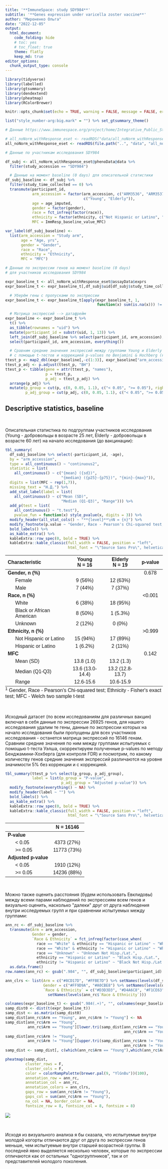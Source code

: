 ```yaml
---
title: '**ImmuneSpace: study SDY984**'
subtitle: '**Genes expression under varicella zoster vaccine**'
author: "Мироненко Ольга"
date: "2022-12-05"
output:
  html_document:
    code_folding: hide
    # toc: yes
    # toc_float: true
    theme: flatly
    keep_md: true
editor_options:
  chunk_output_type: console
---
```



```r
library(tidyverse)
library(labelled)
library(gtsummary)
library(dendextend)
library(pheatmap)
library(RColorBrewer)

knitr::opts_chunk$set(echo = TRUE, warning = FALSE, message = FALSE, error = FALSE)

list("style_number-arg:big.mark" = "") %>% set_gtsummary_theme()

# Данные https://www.immunespace.org/project/home/Integrative_Public_Study/begin.view?SDY=IS2

# all_noNorm_withResponse_eset <- readRDS("data/all_noNorm_withResponse_eset.Rds")
all_noNorm_withResponse_eset <- readRDS(file.path("..", "data", "all_noNorm_withResponse_eset.Rds"))

# Данные по участникам исследования SDY984

df_subj <- all_noNorm_withResponse_eset@phenoData@data %>%
  filter(study_accession == "SDY984")

  # Данные на момент baseline (0 days) для описательной статистики
df_subj_baseline <- df_subj %>%
  filter(study_time_collected == 0) %>% 
  transmute(participant_id, 
            arm_accession = factor(arm_accession, c("ARM3536", "ARM3537"),
                                   c("Young", "Elderly")), 
            age = age_imputed,
            gender = factor(gender), 
            race = fct_infreq(factor(race)),
            ethnicity = factor(ethnicity, c("Not Hispanic or Latino", "Hispanic or Latino")),
            MFC = ImmResp_baseline_value_MFC)

var_label(df_subj_baseline) <-
  list(arm_accession = "Study arm",
       age = "Age, yrs",
       gender = "Gender",
       race = "Race",
       ethnicity = "Ethnicity",
       MFC = "MFC")

# Данные по экспрессии генов на момент baseline (0 days) 
# для участников исследования SDY984

expr_baseline_t <- all_noNorm_withResponse_eset@assayData$exprs
expr_baseline_t <- expr_baseline_t[,df_subj$uid[df_subj$study_time_collected == 0]]

  # Уберём гены с пропусками по экспрессии
expr_baseline_t <- expr_baseline_t[apply(expr_baseline_t, 1, 
                                         function(x) sum(is.na(x))) != ncol(expr_baseline_t), ]

  # Матрица экспрессий --> датафрейм
expr_baseline <- expr_baseline_t %>%
  t() %>%
  as_tibble(rownames = "uid") %>% 
  mutate(participant_id = substr(uid, 1, 13)) %>%
  left_join(df_subj_baseline %>% select(participant_id, arm_accession), by = "participant_id") %>%
  select(participant_id, arm_accession, everything())

  # Сравним средние значения экспрессий между группами Young и Elderly
  # с помощью t-тестов и коррекцией p-values по Benjamini & Hochberg (контроль FDR)
ttest_p <- map2_dbl(expr_baseline[,-c(1:3)], expr_baseline["arm_accession"], ~t.test(.x ~ .y)$p.value)
ttest_p_adj <- p.adjust(ttest_p, "BH")
ttest_p <- tibble(gene = attr(ttest_p, "names"),
                  p = ttest_p,
                  p_adj = ttest_p_adj) %>%
  arrange(p_adj) %>%
  mutate(p_group = cut(p, c(0, 0.05, 1.1), c("< 0.05", ">= 0.05"), right = FALSE),
         p_adj_group = cut(p_adj, c(0, 0.05, 1.1), c("< 0.05", ">= 0.05"), right = FALSE))
```


## **Descriptive statistics, baseline**

<br>

Описательная статистика по подгруппам участников исследования (Young - добровольцы в возрасте 25 лет, Elderly - добровольцы в возрасте 60 лет) на начало исследования (до вакцинации):


```r
tbl_summary(
  df_subj_baseline %>% select(-participant_id, -age), 
  by = "arm_accession",
  type = all_continuous() ~ "continuous2",
  statistic = list(
    all_continuous() ~ c("{mean} ({sd})", 
                         "{median} ({p25}-{p75})", "{min}-{max}")),
  digits = list(MFC ~ rep(1,7)),
  missing_text = "Н.Д.") %>%
  add_stat_label(label = list(
    all_continuous() ~ c("Mean (SD)",
                         "Median (Q1-Q3)", "Range"))) %>%
  add_p(test = list(
    all_continuous() ~ "t.test"),
    pvalue_fun = function(x) style_pvalue(x, digits = 3)) %>%
  modify_header(all_stat_cols() ~ "**{level}**\nN = {n}") %>%
  modify_footnote(p.value ~ "Gender, Race - Pearson's Chi-squared test; Ethnicity - Fisher's exact test; MFC - Welch two sample t-test") %>%
  bold_labels() %>%
  as_kable_extra() %>% 
  kableExtra::row_spec(0, bold = TRUE) %>%
  kableExtra::kable_classic(full_width = FALSE, position = "left",
                            html_font = "\"Source Sans Pro\", helvetica, sans-serif")
```

<table style='NAborder-bottom: 0; font-family: "Source Sans Pro", helvetica, sans-serif; width: auto !important; ' class=" lightable-classic">
 <thead>
  <tr>
   <th style="text-align:left;font-weight: bold;"> Characteristic </th>
   <th style="text-align:center;font-weight: bold;"> Young<br>N = 16 </th>
   <th style="text-align:center;font-weight: bold;"> Elderly<br>N = 19 </th>
   <th style="text-align:center;font-weight: bold;"> p-value </th>
  </tr>
 </thead>
<tbody>
  <tr>
   <td style="text-align:left;"> <span style=" font-weight: bold;    ">Gender, n (%)</span> </td>
   <td style="text-align:center;">  </td>
   <td style="text-align:center;">  </td>
   <td style="text-align:center;"> 0.678 </td>
  </tr>
  <tr>
   <td style="text-align:left;padding-left: 2em;" indentlevel="1"> Female </td>
   <td style="text-align:center;"> 9 (56%) </td>
   <td style="text-align:center;"> 12 (63%) </td>
   <td style="text-align:center;">  </td>
  </tr>
  <tr>
   <td style="text-align:left;padding-left: 2em;" indentlevel="1"> Male </td>
   <td style="text-align:center;"> 7 (44%) </td>
   <td style="text-align:center;"> 7 (37%) </td>
   <td style="text-align:center;">  </td>
  </tr>
  <tr>
   <td style="text-align:left;"> <span style=" font-weight: bold;    ">Race, n (%)</span> </td>
   <td style="text-align:center;">  </td>
   <td style="text-align:center;">  </td>
   <td style="text-align:center;"> &lt;0.001 </td>
  </tr>
  <tr>
   <td style="text-align:left;padding-left: 2em;" indentlevel="1"> White </td>
   <td style="text-align:center;"> 6 (38%) </td>
   <td style="text-align:center;"> 18 (95%) </td>
   <td style="text-align:center;">  </td>
  </tr>
  <tr>
   <td style="text-align:left;padding-left: 2em;" indentlevel="1"> Black or African American </td>
   <td style="text-align:center;"> 8 (50%) </td>
   <td style="text-align:center;"> 1 (5.3%) </td>
   <td style="text-align:center;">  </td>
  </tr>
  <tr>
   <td style="text-align:left;padding-left: 2em;" indentlevel="1"> Unknown </td>
   <td style="text-align:center;"> 2 (12%) </td>
   <td style="text-align:center;"> 0 (0%) </td>
   <td style="text-align:center;">  </td>
  </tr>
  <tr>
   <td style="text-align:left;"> <span style=" font-weight: bold;    ">Ethnicity, n (%)</span> </td>
   <td style="text-align:center;">  </td>
   <td style="text-align:center;">  </td>
   <td style="text-align:center;"> &gt;0.999 </td>
  </tr>
  <tr>
   <td style="text-align:left;padding-left: 2em;" indentlevel="1"> Not Hispanic or Latino </td>
   <td style="text-align:center;"> 15 (94%) </td>
   <td style="text-align:center;"> 17 (89%) </td>
   <td style="text-align:center;">  </td>
  </tr>
  <tr>
   <td style="text-align:left;padding-left: 2em;" indentlevel="1"> Hispanic or Latino </td>
   <td style="text-align:center;"> 1 (6.2%) </td>
   <td style="text-align:center;"> 2 (11%) </td>
   <td style="text-align:center;">  </td>
  </tr>
  <tr>
   <td style="text-align:left;"> <span style=" font-weight: bold;    ">MFC</span> </td>
   <td style="text-align:center;">  </td>
   <td style="text-align:center;">  </td>
   <td style="text-align:center;"> 0.142 </td>
  </tr>
  <tr>
   <td style="text-align:left;padding-left: 2em;" indentlevel="1"> Mean (SD) </td>
   <td style="text-align:center;"> 13.8 (1.0) </td>
   <td style="text-align:center;"> 13.2 (1.3) </td>
   <td style="text-align:center;">  </td>
  </tr>
  <tr>
   <td style="text-align:left;padding-left: 2em;" indentlevel="1"> Median (Q1-Q3) </td>
   <td style="text-align:center;"> 13.6 (13.0-14.4) </td>
   <td style="text-align:center;"> 13.2 (12.8-13.7) </td>
   <td style="text-align:center;">  </td>
  </tr>
  <tr>
   <td style="text-align:left;padding-left: 2em;" indentlevel="1"> Range </td>
   <td style="text-align:center;"> 12.6-15.6 </td>
   <td style="text-align:center;"> 10.6-15.9 </td>
   <td style="text-align:center;">  </td>
  </tr>
</tbody>
<tfoot><tr><td style="padding: 0; " colspan="100%">
<sup>1</sup> Gender, Race - Pearson's Chi-squared test; Ethnicity - Fisher's exact test; MFC - Welch two sample t-test</td></tr></tfoot>
</table>

<br>

Исходный датасет (по всем исследованиям для различных вакцин) включал в себя данные по экспрессии 26925 генов, для нашего исследования удалим те гены, данные по экспрессии которых на начало исследования были пропущены для всех участников исследования - останется матрица экспрессий по 16146 генам. Сравним средние значения по ним между группами испытуемых с помощью t-теста Уэлша, скорректируем полученные p-values по методу Бенджамини-Хохберга (для контроля FDR) и посмотрим, по какому количеству генов средние значения экспрессий различаются на уровне значимости 5% без коррекции и с коррекцией.


```r
tbl_summary(ttest_p %>% select(p_group, p_adj_group), 
            label = list(p_group = "P-value",
                         p_adj_group = "Adjusted p-value")) %>%
  modify_footnote(everything() ~ NA) %>%
  modify_header(label ~ "") %>%
  bold_labels() %>%
  as_kable_extra() %>% 
  kableExtra::row_spec(0, bold = TRUE) %>%
  kableExtra::kable_classic(full_width = FALSE, position = "left",
                            html_font = "\"Source Sans Pro\", helvetica, sans-serif")
```

<table class=" lightable-classic" style='font-family: "Source Sans Pro", helvetica, sans-serif; width: auto !important; '>
 <thead>
  <tr>
   <th style="text-align:left;font-weight: bold;">  </th>
   <th style="text-align:center;font-weight: bold;"> N = 16146 </th>
  </tr>
 </thead>
<tbody>
  <tr>
   <td style="text-align:left;"> <span style=" font-weight: bold;    ">P-value</span> </td>
   <td style="text-align:center;">  </td>
  </tr>
  <tr>
   <td style="text-align:left;padding-left: 2em;" indentlevel="1"> &lt; 0.05 </td>
   <td style="text-align:center;"> 4373 (27%) </td>
  </tr>
  <tr>
   <td style="text-align:left;padding-left: 2em;" indentlevel="1"> &gt;= 0.05 </td>
   <td style="text-align:center;"> 11773 (73%) </td>
  </tr>
  <tr>
   <td style="text-align:left;"> <span style=" font-weight: bold;    ">Adjusted p-value</span> </td>
   <td style="text-align:center;">  </td>
  </tr>
  <tr>
   <td style="text-align:left;padding-left: 2em;" indentlevel="1"> &lt; 0.05 </td>
   <td style="text-align:center;"> 1910 (12%) </td>
  </tr>
  <tr>
   <td style="text-align:left;padding-left: 2em;" indentlevel="1"> &gt;= 0.05 </td>
   <td style="text-align:center;"> 14236 (88%) </td>
  </tr>
</tbody>
</table>

<br>

Можно также оценить расстояния (будем использовать Евклидовы) между всеми парами наблюдений по экспрессиям всем генов и визуально оценить, насколько "далеки" друг от друга наблюдения внутри исследуемых групп и при сравнении испытуемых между группами:


```r
ann_rc <- df_subj_baseline %>% 
  transmute(Arm = arm_accession,
            Gender = gender,
            `Race & Ethnicity` = fct_infreq(factor(case_when(
              race == "White" & ethnicity == "Hispanic or Latino" ~ "White Hisp./Lat.",
              race == "White" & ethnicity != "Hispanic or Latino" ~ "White Not Hisp./Lat.",
              race == "Unknown" ~ "Unknown Not Hisp./Lat.",
              ethnicity == "Hispanic or Latino" ~ "Black Hisp./Lat.",
              ethnicity != "Hispanic or Latino" ~ "Black Not Hisp./Lat.")))) %>% 
  as.data.frame()
row.names(ann_rc) <- gsub(".984", "", df_subj_baseline$participant_id)

ann_clrs <- list(Arm = c("#8CD17D", "#FFBE7D") %>% setNames(levels(df_subj_baseline$arm_accession)),
                 Gender = c("#FF9D9A", "#A0CBE8") %>% setNames(levels(df_subj_baseline$gender)),
                 `Race & Ethnicity` = c("#D3D3D3", "#D4A6C8", "#F1CE63", "#767F8B", "#B07AA1") %>% 
                   setNames(levels(ann_rc$`Race & Ethnicity`)))

colnames(expr_baseline_t) <- gsub(".984(.+)", "", colnames(expr_baseline_t))
samp_dist0 <- dist(t(expr_baseline_t))
samp_dist <- as.matrix(samp_dist0)
samp_dist[ann_rc$Arm == "Young", ann_rc$Arm != "Young"] <- NA
samp_dist[ann_rc$Arm == "Young",
          ann_rc$Arm == "Young"][lower.tri(samp_dist[ann_rc$Arm == "Young",
                                                     ann_rc$Arm == "Young"])] <- NA
samp_dist[ann_rc$Arm != "Young",
          ann_rc$Arm != "Young"][upper.tri(samp_dist[ann_rc$Arm != "Young",
                                                     ann_rc$Arm != "Young"])] <- NA
samp_dist <- samp_dist[, c(which(ann_rc$Arm == "Young"),which(ann_rc$Arm != "Young"))]

pheatmap(samp_dist,
         cluster_rows = F,
         cluster_cols = F,
         color = colorRampPalette(brewer.pal(9, "YlGnBu"))(100),
         annotation_row = ann_rc,
         annotation_col = ann_rc,
         annotation_colors = ann_clrs,
         gaps_row = sum(ann_rc$Arm != "Young"),
         gaps_col = sum(ann_rc$Arm == "Young"),
         na_col = NA, border_color = NA,
         fontsize_row = 8, fontsize_col = 8, fontsize = 8)
```

![](ImmunoSpace_SDY984_files/figure-html/unnamed-chunk-3-1.png)<!-- -->

<br>

Исходя из визуального анализа я бы сказала, что испытуемые внутри молодой когорты отличаются друг от друга по экспрессии генов меньше, чем испытуемые внутри старшей возрастной группы. В последней явно выделяется несколько человек, которые по экспрессии отличаются как от остальных "одногруппников", так и от представителей молодого поколения.

<br>

